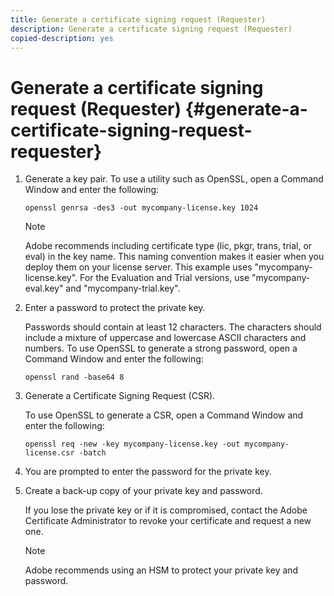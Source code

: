 ```yaml
---
title: Generate a certificate signing request (Requester)
description: Generate a certificate signing request (Requester)
copied-description: yes
---
```


# Generate a certificate signing request (Requester) {#generate-a-certificate-signing-request-requester}

1. Generate a key pair. To use a utility such as OpenSSL, open a Command Window and enter the following:

   ```
   openssl genrsa -des3 -out mycompany-license.key 1024
   ```

   >[!NOTE]
   >
   >Adobe recommends including certificate type (lic, pkgr, trans, trial, or eval) in the key name. This naming convention makes it easier when you deploy them on your license server. This example uses "mycompany-license.key". For the Evaluation and Trial versions, use "mycompany-eval.key" and "mycompany-trial.key".

1. Enter a password to protect the private key.

   Passwords should contain at least 12 characters. The characters should include a mixture of uppercase and lowercase ASCII characters and numbers. To use OpenSSL to generate a strong password, open a Command Window and enter the following: 

   ```
   openssl rand -base64 8
   ```

1. Generate a Certificate Signing Request (CSR).

   To use OpenSSL to generate a CSR, open a Command Window and enter the following: 

   ```
   openssl req -new -key mycompany-license.key -out mycompany-license.csr -batch 
   ```

1. You are prompted to enter the password for the private key.
1. Create a back-up copy of your private key and password.

   If you lose the private key or if it is compromised, contact the Adobe Certificate Administrator to revoke your certificate and request a new one.

   >[!NOTE]
   >
   >Adobe recommends using an HSM to protect your private key and password.

